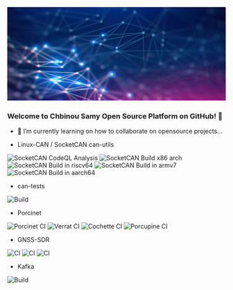 <div align="center">
  <a target="_blank" rel="noopener noreferrer" href="https://www.esna.cloud">
    <img src="https://github.com/chbinousamy/chbinousamy/blob/main/network.webp?raw=true"/>
  </a> 
</div>


### Welcome to Chbinou Samy Open Source Platform on GitHub! 👋

- 👯 I’m currently learning on how to collaborate on opensource projects...

- Linux-CAN / SocketCAN
can-utils

![SocketCAN CodeQL Analysis](https://github.com/chbinousamy/can-utils/actions/workflows/codeql-analysis.yml/badge.svg)
![SocketCAN Build x86 arch](https://github.com/chbinousamy/can-utils/actions/workflows/build-x86.yml/badge.svg)
![SocketCAN Build in riscv64](https://github.com/chbinousamy/can-utils/actions/workflows/build-riscv64.yml/badge.svg)
![SocketCAN Build in armv7](https://github.com/chbinousamy/can-utils/actions/workflows/build-armv7.yml/badge.svg)
![SocketCAN Build in aarch64](https://github.com/chbinousamy/can-utils/actions/workflows/build-aarch64.yml/badge.svg)

- can-tests

![Build](https://github.com/chbinousamy/can-tests/actions/workflows/c-cpp.yml/badge.svg)


- Porcinet

![Porcinet CI](https://github.com/chbinousamy/porcinet/actions/workflows/c-cpp.yml/badge.svg?branch=master)
![Verrat CI](https://github.com/chbinousamy/porcinet/actions/workflows/c-cpp.yml/badge.svg?branch=verrat)
![Cochette CI](https://github.com/chbinousamy/porcinet/actions/workflows/c-cpp.yml/badge.svg?branch=cochette)
![Porcupine CI](https://github.com/chbinousamy/porcinet/actions/workflows/c-cpp.yml/badge.svg?branch=porcupine)

- GNSS-SDR
  
![CI](https://github.com/chbinousamy/gnss-sdr/actions/workflows/main.yml/badge.svg)
![CI](https://github.com/chbinousamy/gnss-sdr/actions/workflows/volk_gnsssdr_archs.yml/badge.svg)
![CI](https://github.com/chbinousamy/gnss-sdr/actions/workflows/gnss-sdr_archs.yml/badge.svg)

- Kafka

![Build](https://github.com/chbinousamy/kafka/actions/workflows/build-kafka.yml/badge.svg)

<!--
**chbinousamy/chbinousamy** is a ✨ _special_ ✨ repository because its `README.md` (this file) appears on your GitHub profile.

Here are some ideas to get you started:

- 🔭 I’m currently working on ...
- 🌱 I’m currently learning ...
- 👯 I’m looking to collaborate on ...
- 🤔 I’m looking for help with ...
- 💬 Ask me about ...
- 📫 How to reach me: ...
- 😄 Pronouns: ...
- ⚡ Fun fact: ...
-->
